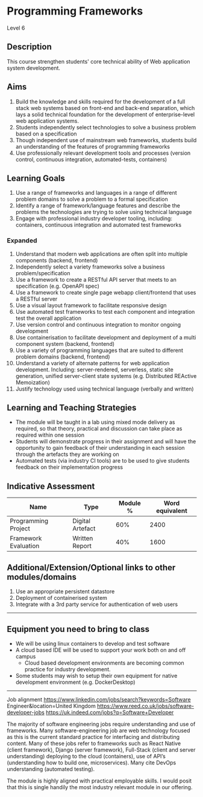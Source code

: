 Programming Frameworks
======================

Level 6

Description
-----------

This course strengthen students' core technical ability of Web application system development.


Aims
----

1.	Build the knowledge and skills required for the development of a full stack web systems based on front-end and back-end separation, which lays a solid technical foundation for the development of enterprise-level web application systems.
2.	Students independently select technologies to solve a business problem based on a specification
3.	Though independent use of mainstream web frameworks, students build an understanding of the features of programming frameworks
4.	Use professionally relevant development tools and processes (version control, continuous integration, automated-tests, containers)



Learning Goals
--------------

1. Use a range of frameworks and languages in a range of different problem domains to solve a problem to a formal specification
2. Identify a range of framework/language features and describe the problems the technologies are trying to solve using technical language
3. Engage with professional industry developer tooling, including: containers, continuous integration and automated test frameworks


### Expanded

1. Understand that modern web applications are often split into multiple components (backend, frontend)
2. Independently select a variety frameworks solve a business problem/specification
3. Use a framework to create a RESTful API server that meets to an specification (e.g. OpenAPI spec)
4. Use a framework to create single page webapp client/frontend that uses a RESTful server
5. Use a visual layout framework to facilitate responsive design
6. Use automated test frameworks to test each component and integration test the overall application
7. Use version control and continuous integration to monitor ongoing development
8. Use containerisation to facilitate development and deployment of a multi component system (backend, frontend)
9. Use a variety of programming languages that are suited to different problem domains (backend, frontend)
10. Understand a variety of alternate patterns for web application development. Including: server-rendered, serverless, static site generation, unified server-client state systems (e.g. Distributed REActive Memoization)
11. Justify technology used using technical language (verbally and written)


Learning and Teaching Strategies
--------------------------------

* The module will be taught in a lab using mixed mode delivery as required, so that theory, practical and discussion can take place as required within one session
* Students will demonstrate progress in their assignment and will have the opportunity to gain feedback of their understanding in each session through the artefacts they are working on
* Automated tests (via industry CI tools) are to be used to give students feedback on their implementation progress


Indicative Assessment 
---------------------

| Name | Type | Module % | Word equivalent |
|-|-|-|-|
| Programming Project | Digital Artefact | 60% | 2400 |
| Framework Evaluation | Written Report | 40% | 1600 |


Additional/Extension/Optional links to other modules/domains
---------------------------------------------------

1. Use an appropriate persistent datastore
2. Deployment of containerised system
3. Integrate with a 3rd party service for authentication of web users



---

## Equipment you need to bring to class
* We will be using linux containers to develop and test software
* A cloud based IDE will be used to support your work both on and off campus
    * Cloud based development environments are becoming common practice for industry development. 
* Some students may wish to setup their own equipment for native development environment (e.g. DockerDesktop)


---


Job alignment
https://www.linkedin.com/jobs/search?keywords=Software Engineer&location=United Kingdom
https://www.reed.co.uk/jobs/software-developer-jobs
https://uk.indeed.com/jobs?q=Software+Developer


The majority of software engineering jobs require understanding and use of frameworks. Many software-engineering job are web technology focused as this is the current standard practice for interfacing and distributing content. Many of these jobs refer to frameworks such as React Native (client framework), Django (server framework), Full-Stack (client and server understanding) deploying to the cloud (containers), use of API’s (understanding how to build one, microservices). Many cite DevOps understanding (automated testing).

The module is highly aligned with practical employable skills.
I would posit that this is single handily the most industry relevant module in our offering.
